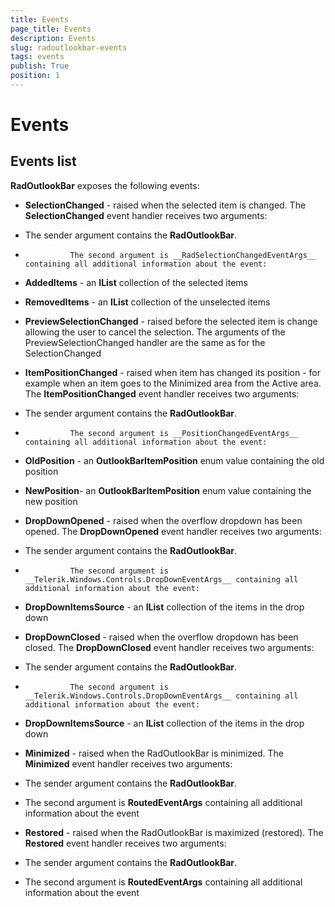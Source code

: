 ```yaml
---
title: Events
page_title: Events
description: Events
slug: radoutlookbar-events
tags: events
publish: True
position: 1
---
```


# Events



## Events list

__RadOutlookBar__ exposes the following events:

* __SelectionChanged__ - raised when the selected item is changed. The __SelectionChanged__ event handler receives two arguments:
            

* The sender argument contains the __RadOutlookBar__.

* 
                The second argument is __RadSelectionChangedEventArgs__ containing all additional information about the event:
                

* __AddedItems__ - an __IList__ collection of the selected items

* __RemovedItems__ - an __IList__ collection of the unselected items

* __PreviewSelectionChanged__ - raised before the selected item is change allowing the user to cancel the selection. The arguments of the PreviewSelectionChanged handler are the same as for the SelectionChanged
          

* __ItemPositionChanged__ - raised when item has changed its position - for example when an item goes to the Minimized area from the Active area. The __ItemPositionChanged__ event handler receives two arguments:
            

* The sender argument contains the __RadOutlookBar__.

* 
                The second argument is __PositionChangedEventArgs__ containing all additional information about the event:
                

* __OldPosition__ - an __OutlookBarItemPosition__ enum value containing the old position 

* __NewPosition__- an __OutlookBarItemPosition__ enum value containing the new position

* __DropDownOpened__ - raised when the overflow dropdown has been opened. The __DropDownOpened__ event handler receives two arguments:
            

* The sender argument contains the __RadOutlookBar__.

* 
                The second argument is __Telerik.Windows.Controls.DropDownEventArgs__ containing all additional information about the event:
                

* __DropDownItemsSource__ - an __IList__ collection of the items in the drop down
                  

* __DropDownClosed__  - raised when the overflow dropdown has been closed. The __DropDownClosed__ event handler receives two arguments:
            

* The sender argument contains the __RadOutlookBar__.

* 
                The second argument is __Telerik.Windows.Controls.DropDownEventArgs__ containing all additional information about the event:
                

* __DropDownItemsSource__ - an __IList__ collection of the items in the drop down
                  

* __Minimized__ - raised when the RadOutlookBar is minimized. The __Minimized__ event handler receives two arguments:
               

* The sender argument contains the __RadOutlookBar__.

* The second argument is __RoutedEventArgs__ containing all additional information about the event

* __Restored__ - raised when the RadOutlookBar is maximized (restored). The __Restored__ event handler receives two arguments:
              

* The sender argument contains the __RadOutlookBar__.

* The second argument is __RoutedEventArgs__ containing all additional information about the event
